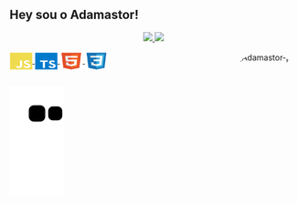 ## Hey sou o Adamastor!
<div align="center">
  <a href="https://github.com/AdamastorPT">
  <img height="180em" src="https://github-readme-stats.vercel.app/api?username=AdamastorPT&show_icons=true&theme=dracula&include_all_commits=true&count_private=true"/>
  <img height="180em" src="https://github-readme-stats.vercel.app/api/top-langs/?username=AdamastorPT&layout=compact&langs_count=7&theme=dracula"/>
</div>
<div style="display: inline_block"><br>
  <img align="center" alt="Adamastor-Js" height="30" width="40" src="https://raw.githubusercontent.com/devicons/devicon/master/icons/javascript/javascript-plain.svg">
  <img align="center" alt="Adamastor-Ts" height="30" width="40" src="https://raw.githubusercontent.com/devicons/devicon/master/icons/typescript/typescript-plain.svg">
  <img align="center" alt="Adamastor-HTML" height="30" width="40" src="https://raw.githubusercontent.com/devicons/devicon/master/icons/html5/html5-original.svg">
  <img align="center" alt="Adamastor-CSS" height="30" width="40" src="https://raw.githubusercontent.com/devicons/devicon/master/icons/css3/css3-original.svg">
  <img align="right" alt="Adamastor-pic" height="150" style="border-radius:50px;" src="https://comportugal.com/fichuprelanex/fx14055082150.jpg">
</div>
  
  ##
 
<div> 
 
  ![Snake animation](https://github.com/rafaballerini/rafaballerini/blob/output/github-contribution-grid-snake.svg)
 
</div>
